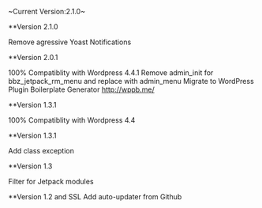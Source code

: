 ~Current Version:2.1.0~

**Version 2.1.0

Remove agressive Yoast Notifications

**Version 2.0.1

100% Compatiblity with Wordpress 4.4.1
Remove admin_init for bbz_jetpack_rm_menu and replace with admin_menu
Migrate to WordPress Plugin Boilerplate Generator
http://wppb.me/

**Version 1.3.1

100% Compatiblity with Wordpress 4.4

**Version 1.3.1

Add class exception

**Version 1.3

Filter for Jetpack modules

**Version 1.2 and SSL
Add auto-updater from Github


